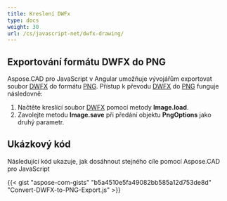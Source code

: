```yaml
---
title: Kreslení DWFx
type: docs
weight: 30
url: /cs/javascript-net/dwfx-drawing/
---
```


## **Exportování formátu DWFX do PNG**

Aspose.CAD pro JavaScript v Angular umožňuje vývojářům exportovat soubor [DWFX](https://docs.fileformat.com/cad/dwfx/) do formátu [PNG](https://docs.fileformat.com/image/png/).
Přístup k převodu [DWFX](https://docs.fileformat.com/cad/dwfx/) do [PNG](https://docs.fileformat.com/image/png/) funguje následovně:

1. Načtěte kreslící soubor [DWFX](https://docs.fileformat.com/cad/dwfx/) pomocí metody **Image.load**.
1. Zavolejte metodu **Image.save** při předání objektu **PngOptions** jako druhý parametr.

## Ukázkový kód

Následující kód ukazuje, jak dosáhnout stejného cíle pomocí Aspose.CAD pro JavaScript

{{< gist "aspose-com-gists" "b5a4510e5fa49082bb585a12d753de8d" "Convert-DWFX-to-PNG-Export.js" >}}

